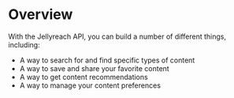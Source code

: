 # Overview

With the Jellyreach API, you can build a number of different things, including:

- A way to search for and find specific types of content
- A way to save and share your favorite content
- A way to get content recommendations
- A way to manage your content preferences
